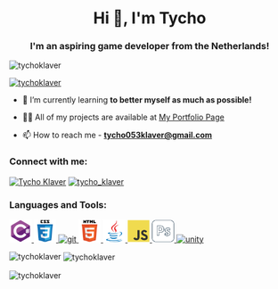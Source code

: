 <h1 align="center">Hi 👋, I'm Tycho</h1>
<h3 align="center">I'm an aspiring game developer from the Netherlands!</h3>

<p align="left"> <img src="https://komarev.com/ghpvc/?username=tychoklaver&label=Profile%20views&color=0e75b6&style=flat" alt="tychoklaver" /> </p>

<p align="left"> <a href="https://github.com/ryo-ma/github-profile-trophy"><img src="https://github-profile-trophy.vercel.app/?username=tychoklaver&theme=onedark" alt="tychoklaver" /></a> </p>

- 🌱 I’m currently learning **to better myself as much as possible!**

- 👨‍💻 All of my projects are available at [My Portfolio Page](https://tychoklaver.github.io)

- 📫 How to reach me - **tycho053klaver@gmail.com**

<h3 align="left">Connect with me:</h3>
<p align="left">
<a href="https://www.linkedin.com/in/tycho-klaver-a64a79293/" target="blank"><img align="center" src="https://raw.githubusercontent.com/rahuldkjain/github-profile-readme-generator/master/src/images/icons/Social/linkedin.svg" alt="Tycho Klaver" height="30" width="40" /></a>
<a href="https://instagram.com/tycho_klaver" target="blank"><img align="center" src="https://raw.githubusercontent.com/rahuldkjain/github-profile-readme-generator/master/src/images/icons/Social/instagram.svg" alt="tycho_klaver" height="30" width="40" /></a>
</p>

<h3 align="left">Languages and Tools:</h3>
<p align="left"> <a href="https://www.w3schools.com/cs/" target="_blank" rel="noreferrer"> <img src="https://raw.githubusercontent.com/devicons/devicon/master/icons/csharp/csharp-original.svg" alt="csharp" width="40" height="40"/> </a> <a href="https://www.w3schools.com/css/" target="_blank" rel="noreferrer"> <img src="https://raw.githubusercontent.com/devicons/devicon/master/icons/css3/css3-original-wordmark.svg" alt="css3" width="40" height="40"/> </a> <a href="https://git-scm.com/" target="_blank" rel="noreferrer"> <img src="https://www.vectorlogo.zone/logos/git-scm/git-scm-icon.svg" alt="git" width="40" height="40"/> </a> <a href="https://www.w3.org/html/" target="_blank" rel="noreferrer"> <img src="https://raw.githubusercontent.com/devicons/devicon/master/icons/html5/html5-original-wordmark.svg" alt="html5" width="40" height="40"/> </a> <a href="https://www.java.com" target="_blank" rel="noreferrer"> <img src="https://raw.githubusercontent.com/devicons/devicon/master/icons/java/java-original.svg" alt="java" width="40" height="40"/> </a> <a href="https://developer.mozilla.org/en-US/docs/Web/JavaScript" target="_blank" rel="noreferrer"> <img src="https://raw.githubusercontent.com/devicons/devicon/master/icons/javascript/javascript-original.svg" alt="javascript" width="40" height="40"/> </a> <a href="https://www.photoshop.com/en" target="_blank" rel="noreferrer"> <img src="https://raw.githubusercontent.com/devicons/devicon/master/icons/photoshop/photoshop-line.svg" alt="photoshop" width="40" height="40"/> </a> <a href="https://unity.com/" target="_blank" rel="noreferrer"> <img src="https://www.vectorlogo.zone/logos/unity3d/unity3d-icon.svg" alt="unity" width="40" height="40"/> </a> </p>

<p><img align="left" src="https://github-readme-stats.vercel.app/api/top-langs?username=tychoklaver&show_icons=true&locale=en&layout=compact" alt="tychoklaver" /></p>

<p>&nbsp;<img align="center" src="https://github-readme-stats.vercel.app/api?username=tychoklaver&show_icons=true&locale=en" alt="tychoklaver" /></p>

<p><img align="center" src="https://github-readme-streak-stats.herokuapp.com/?user=tychoklaver&" alt="tychoklaver" /></p>


